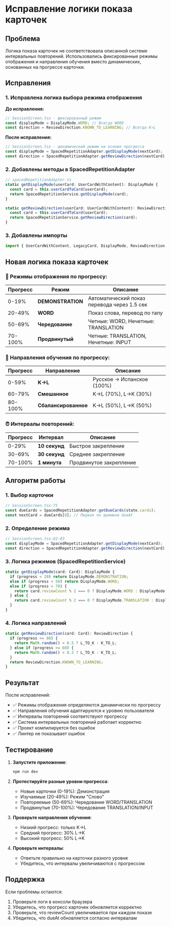 # Исправление логики показа карточек

## Проблема
Логика показа карточек не соответствовала описанной системе интервальных повторений. Использовались фиксированные режимы отображения и направления обучения вместо динамических, основанных на прогрессе карточки.

## Исправления

### 1. Исправлена логика выбора режима отображения
**До исправления:**
```typescript
// SessionScreen.tsx - фиксированный режим
const displayMode = DisplayMode.WORD; // Всегда WORD
const direction = ReviewDirection.KNOWN_TO_LEARNING; // Всегда K→L
```

**После исправления:**
```typescript
// SessionScreen.tsx - динамический режим на основе прогресса
const displayMode = SpacedRepetitionAdapter.getDisplayMode(nextCard);
const direction = SpacedRepetitionAdapter.getReviewDirection(nextCard);
```

### 2. Добавлены методы в SpacedRepetitionAdapter
```typescript
// spacedRepetitionAdapter.ts
static getDisplayMode(userCard: UserCardWithContent): DisplayMode {
  const card = this.userCardToCard(userCard);
  return SpacedRepetitionService.getDisplayMode(card);
}

static getReviewDirection(userCard: UserCardWithContent): ReviewDirection {
  const card = this.userCardToCard(userCard);
  return SpacedRepetitionService.getReviewDirection(card);
}
```

### 3. Добавлены импорты
```typescript
import { UserCardWithContent, LegacyCard, DisplayMode, ReviewDirection } from '../types';
```

## Новая логика показа карточек

### 🎯 Режимы отображения по прогрессу:

| Прогресс | Режим | Описание |
|----------|-------|----------|
| 0-19% | **DEMONSTRATION** | Автоматический показ перевода через 1.5 сек |
| 20-49% | **WORD** | Показ слова, перевод по тапу |
| 50-69% | **Чередование** | Четные: WORD, Нечетные: TRANSLATION |
| 70-100% | **Продвинутый** | Четные: TRANSLATION, Нечетные: INPUT |

### 🔄 Направления обучения по прогрессу:

| Прогресс | Направление | Описание |
|----------|-------------|----------|
| 0-59% | **K→L** | Русское → Испанское (100%) |
| 60-79% | **Смешанное** | K→L (70%), L→K (30%) |
| 80-100% | **Сбалансированное** | K→L (50%), L→K (50%) |

### ⏰ Интервалы повторений:

| Прогресс | Интервал | Описание |
|----------|----------|----------|
| 0-29% | **10 секунд** | Быстрое закрепление |
| 30-69% | **30 секунд** | Среднее закрепление |
| 70-100% | **1 минута** | Продвинутое закрепление |

## Алгоритм работы

### 1. Выбор карточки
```typescript
// SessionScreen.tsx:75
const dueCards = SpacedRepetitionAdapter.getDueCards(state.cards);
const nextCard = dueCards[0]; // Первая по времени dueAt
```

### 2. Определение режима
```typescript
// SessionScreen.tsx:82-83
const displayMode = SpacedRepetitionAdapter.getDisplayMode(nextCard);
const direction = SpacedRepetitionAdapter.getReviewDirection(nextCard);
```

### 3. Логика режимов (SpacedRepetitionService)
```typescript
static getDisplayMode(card: Card): DisplayMode {
  if (progress < 20) return DisplayMode.DEMONSTRATION;
  else if (progress < 50) return DisplayMode.WORD;
  else if (progress < 70) {
    return card.reviewCount % 2 === 0 ? DisplayMode.WORD : DisplayMode.TRANSLATION;
  } else {
    return card.reviewCount % 2 === 0 ? DisplayMode.TRANSLATION : DisplayMode.INPUT;
  }
}
```

### 4. Логика направлений
```typescript
static getReviewDirection(card: Card): ReviewDirection {
  if (progress >= 80) {
    return Math.random() < 0.5 ? L_TO_K : K_TO_L;
  } else if (progress >= 60) {
    return Math.random() < 0.3 ? L_TO_K : K_TO_L;
  }
  return ReviewDirection.KNOWN_TO_LEARNING;
}
```

## Результат

После исправлений:
- ✅ Режимы отображения определяются динамически по прогрессу
- ✅ Направления обучения адаптируются к уровню пользователя
- ✅ Интервалы повторений соответствуют прогрессу
- ✅ Система интервальных повторений работает корректно
- ✅ Проект компилируется без ошибок
- ✅ Линтер не показывает ошибок

## Тестирование

1. **Запустите приложение**:
   ```bash
   npm run dev
   ```

2. **Протестируйте разные уровни прогресса**:
   - Новые карточки (0-19%): Демонстрация
   - Изучаемые (20-49%): Режим "Слово"
   - Повторяемые (50-69%): Чередование WORD/TRANSLATION
   - Продвинутые (70-100%): Чередование TRANSLATION/INPUT

3. **Проверьте направления обучения**:
   - Низкий прогресс: только K→L
   - Средний прогресс: 30% L→K
   - Высокий прогресс: 50% L→K

4. **Проверьте интервалы**:
   - Ответьте правильно на карточки разного уровня
   - Убедитесь, что интервалы увеличиваются с прогрессом

## Поддержка

Если проблемы остаются:
1. Проверьте логи в консоли браузера
2. Убедитесь, что прогресс карточек обновляется корректно
3. Проверьте, что reviewCount увеличивается при каждом показе
4. Убедитесь, что dueAt обновляется согласно интервалам






